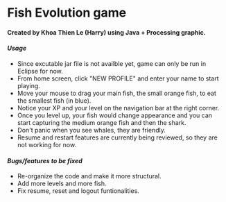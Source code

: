 # Fish Evolution game
#### Created by Khoa Thien Le (Harry) using Java + Processing graphic.

#### ***Usage***
- Since excutable jar file is not availble yet, game can only be run in Eclipse for now.
- From home screen, click "NEW PROFILE" and enter your name to start playing.
- Move your mouse to drag your main fish, the small orange fish, to eat the smallest fish (in blue).
- Notice your XP and your level on the navigation bar at the right corner.
- Once you level up, your fish would change appearance and you can start capturing the medium orange fish and then the shark.
- Don't panic when you see whales, they are friendly.
- Resume and restart features are currently being reviewed, so they are not working for now.

#### ***Bugs/features to be fixed***
- Re-organize the code and make it more structural.
- Add more levels and more fish.
- Fix resume, reset and logout funtionalities.
